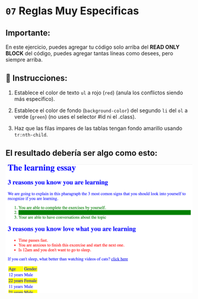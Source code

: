 # `07` Reglas Muy Especificas

## **Importante:**

En este ejercicio, puedes agregar tu código solo arriba del **READ ONLY BLOCK** del código, puedes agregar tantas líneas como desees, pero siempre arriba.

## 📝 Instrucciones:

1. Establece el color de texto `ul` a rojo (`red`) (anula los conflictos siendo más específico).

2. Establece el color de fondo (`background-color`) del segundo `li` del `ol` a verde (`green`) (no uses el selector #id ni el .class).

3. Haz que las filas impares de las tablas tengan fondo amarillo usando `tr:nth-child`.

## El resultado debería ser algo como esto:

![Example Image](../../.learn/assets/07-1.png?raw=true)



